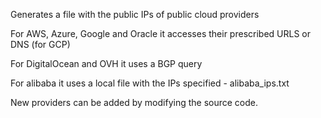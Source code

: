 Generates a file with the public IPs of public cloud providers

For AWS, Azure, Google and Oracle it accesses their prescribed URLS or DNS (for GCP)

For DigitalOcean and OVH it uses a BGP query

For alibaba it uses a local file with the IPs specified - alibaba_ips.txt

New providers can be added by modifying the source code.

